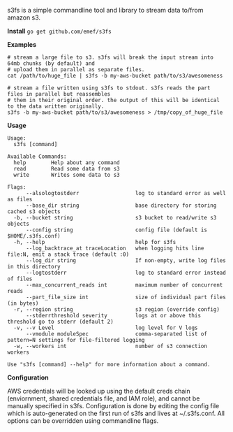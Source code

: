 s3fs is a simple commandline tool and library to stream data to/from amazon s3. 

**Install**
`go get github.com/emef/s3fs`

**Examples**

```
# stream a large file to s3. s3fs will break the input stream into 64mb chunks (by default) and
# upload them in parallel as separate files. 
cat /path/to/huge_file | s3fs -b my-aws-bucket path/to/s3/awesomeness
```

```
# stream a file written using s3fs to stdout. s3fs reads the part files in parallel but reassembles
# them in their original order. the output of this will be identical to the data written originally.
s3fs -b my-aws-bucket path/to/s3/awesomeness > /tmp/copy_of_huge_file
```

**Usage**

```
Usage:
  s3fs [command]

Available Commands:
  help        Help about any command
  read        Read some data from s3
  write       Writes some data to s3

Flags:
      --alsologtostderr                  log to standard error as well as files
      --base_dir string                  base directory for storing cached s3 objects
  -b, --bucket string                    s3 bucket to read/write s3 objects
      --config string                    config file (default is $HOME/.s3fs.conf)
  -h, --help                             help for s3fs
      --log_backtrace_at traceLocation   when logging hits line file:N, emit a stack trace (default :0)
      --log_dir string                   If non-empty, write log files in this directory
      --logtostderr                      log to standard error instead of files
      --max_concurrent_reads int         maximum number of concurrent reads
      --part_file_size int               size of individual part files (in bytes)
  -r, --region string                    s3 region (override config)
      --stderrthreshold severity         logs at or above this threshold go to stderr (default 2)
  -v, --v Level                          log level for V logs
      --vmodule moduleSpec               comma-separated list of pattern=N settings for file-filtered logging
  -w, --workers int                      number of s3 connection workers

Use "s3fs [command] --help" for more information about a command.
```

**Configuration**

AWS credentials will be looked up using the default creds chain (enviornment, shared credentials 
file, and IAM role), and cannot be manually specified in s3fs. Configuration is done by editing
the config file which is auto-generated on the first run of s3fs and lives at ~/.s3fs.conf. All
options can be overridden using commandline flags.
